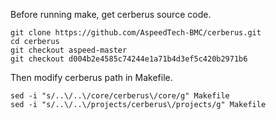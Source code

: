 Before running make, get cerberus source code.

```
git clone https://github.com/AspeedTech-BMC/cerberus.git
cd cerberus
git checkout aspeed-master
git checkout d004b2e4585c74244e1a71b4d3ef5c420b2971b6
```

Then modify cerberus path in Makefile.

```
sed -i "s/..\/..\/core/cerberus\/core/g" Makefile
sed -i "s/..\/..\/projects/cerberus\/projects/g" Makefile
```
